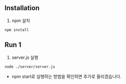 ## Installation

1. npm 설치
```
npm install
```

## Run 1
1. server.js 실행
```
node ./server/server.js
```


+ npm start로 실행하는 방법을 확인하면 추가로 올리겠습니다.
